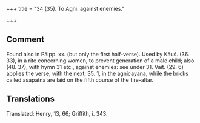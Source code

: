 +++
title = "34 (35). To Agni: against enemies."

+++
## Comment
Found also in Pāipp. xx. (but only the first half-verse). Used by Kāuś. (36. 33), in a rite concerning women, to prevent generation of a male child; also (48. 37), with hymn 31 etc., against enemies: see under 31. Vāit. (29. 6) applies the verse, with the next, 35. 1, in the agnicayana, while the bricks called asapatna are laid on the fifth course of the fire-altar.


## Translations
Translated: Henry, 13, 66; Griffith, i. 343.
